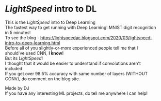 # <i>LightSpeed</i> intro to DL
This is the <i>LightSpeed</i> intro to Deep Learning
<br>
The fastest way to get running with Deep Learning! MNIST digit recognition in 5 minutes!
<br>
To see the blog - https://lightspeedac.blogspot.com/2020/03/lightspeed-intro-to-deep-learning.html
<br>
Before all of you slightly-or-more experienced people tell me that I should've used CNN, <b>I know!</b><br>But its <i>LightSpeed</i>!
<br>
I thought that it would be easier to understand if convolutions aren't included<br>
If you get over 98.5% accuracy with same number of layers (WITHOUT CONV), do comment on the blog site.

Made by DJ <br>
If you have any interesting ML projects, do tell me anywhere I can help!
